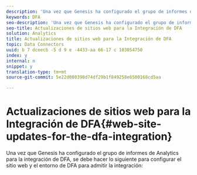 ```yaml
---
description: 'Una vez que Genesis ha configurado el grupo de informes de Analytics para la integración de DFA, se debe hacer lo siguiente para configurar el sitio web y el entorno de DFA para admitir la integración '
keywords: DFA
seo-description: 'Una vez que Genesis ha configurado el grupo de informes de Analytics para la integración de DFA, se debe hacer lo siguiente para configurar el sitio web y el entorno de DFA para admitir la integración '
seo-title: Actualizaciones de sitios web para la Integración de DFA
solution: Analytics
title: Actualizaciones de sitios web para la Integración de DFA
topic: Data Connectors
uuid: b 7 dceecb -5 d 9 e -4433-aa 66-17 c 103054750
index: y
internal: n
snippet: y
translation-type: tm+mt
source-git-commit: 5e22d080398d74df29b1f849258e6500168cd5aa

---
```



# Actualizaciones de sitios web para la Integración de DFA{#web-site-updates-for-the-dfa-integration}

Una vez que Genesis ha configurado el grupo de informes de Analytics para la integración de DFA, se debe hacer lo siguiente para configurar el sitio web y el entorno de DFA para admitir la integración:

